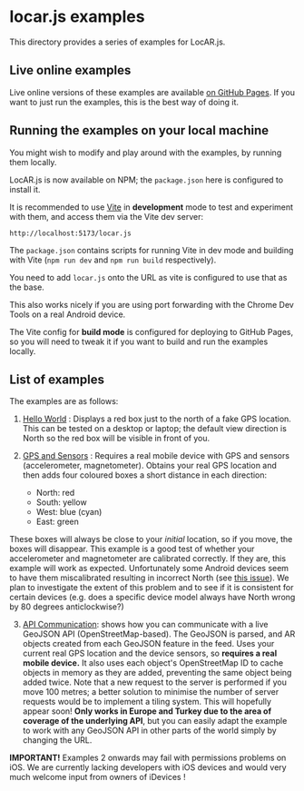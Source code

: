 # locar.js examples

This directory provides a series of examples for LocAR.js. 

## Live online examples

Live online versions of these examples are available [on GitHub Pages](https://ar-js-org.github.io/locar.js). If you want to just run the examples, this is the best way of doing it.

## Running the examples on your local machine 

You might wish to modify and play around with the examples, by running them locally. 

LocAR.js is now available on NPM; the `package.json` here is configured to install it.

It is recommended to use [Vite](https://vitejs.dev) in **development** mode to test and experiment with them, and access them via the Vite dev server:

```
http://localhost:5173/locar.js
```

The `package.json` contains scripts for running Vite in dev mode and building with Vite (`npm run dev` and `npm run build` respectively).

You need to add `locar.js` onto the URL as vite is configured to use that as the base.

This also works nicely if you are using port forwarding with the Chrome Dev Tools on a real Android device.

The Vite config for **build mode** is configured for deploying to GitHub Pages, so you will need to tweak it if you want to build and run the examples locally.

## List of examples

The examples are as follows:

1. [Hello World](01-helloworld) : Displays a red box just to the north of a fake GPS location. This can be tested on a desktop or laptop; the default view direction is North so the red box will be visible in front of you.

2. [GPS and Sensors](02-gps-and-sensors) : Requires a real mobile device with GPS and sensors (accelerometer, magnetometer). Obtains your real GPS location and then adds four coloured boxes a short distance in each direction:
    - North: red
    - South: yellow
    - West: blue (cyan)
    - East: green


These boxes will always be close to your *initial* location, so if you move, the boxes will disappear. This example is a good test of whether your accelerometer and magnetometer are calibrated correctly. If they are, this example will work as expected. Unfortunately some Android devices seem to have them miscalibrated resulting in incorrect North (see [this issue](https://github.com/mrdoob/three.js/pull/22654)). We plan to investigate the extent of this problem and to see if it is consistent for certain devices (e.g. does a specific device model always have North wrong by 80 degrees anticlockwise?) 

3. [API Communication](03-api-communication): shows how you can communicate with a live GeoJSON API (OpenStreetMap-based). The GeoJSON is parsed, and AR objects created from each GeoJSON feature in the feed. Uses your current real GPS location and the device sensors, so **requires a real mobile device.** It also uses each object's OpenStreetMap ID to cache objects in memory as they are added, preventing the same object being added twice. Note that a new request to the server is performed if you move 100 metres; a better solution to minimise the number of server requests would be to implement a tiling system. This will hopefully appear soon! **Only works in Europe and Turkey due to the area of coverage of the underlying API**, but you can easily adapt the example to work with any GeoJSON API in other parts of the world simply by changing the URL.

**IMPORTANT!** Examples 2 onwards may fail with permissions problems on iOS. We are currently lacking developers with iOS devices and would very much welcome input from owners of iDevices !
